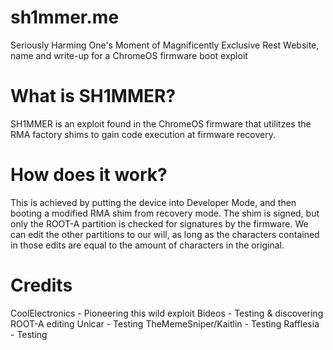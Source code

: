 # sh1mmer.me
Seriously Harming One's Moment of Magnificently Exclusive Rest
Website, name and write-up for a ChromeOS firmware boot exploit
# What is SH1MMER?
SH1MMER is an exploit found in the ChromeOS firmware that utilitzes the RMA factory shims to gain code execution at firmware recovery.
# How does it work?
This is achieved by putting the device into Developer Mode, and then booting a modified RMA shim from recovery mode. The shim is signed, but only 
the ROOT-A partition is checked for signatures by the firmware. We can edit the other partitions to our will, as long as the characters contained
in those edits are equal to the amount of characters in the original.
# Credits
CoolElectronics - Pioneering this wild exploit
Bideos - Testing & discovering ROOT-A editing
Unicar - Testing
TheMemeSniper/Kaitlin - Testing
Rafflesia - Testing

